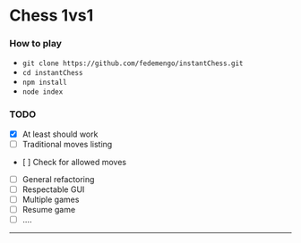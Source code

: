 # Chess 1vs1

### How to play

* `git clone https://github.com/fedemengo/instantChess.git`
* `cd instantChess`
* `npm install`
* `node index`

### TODO

- [x] At least should work
- [ ] Traditional moves listing
- [ ] Check for allowed moves
- [ ] General refactoring
- [ ] Respectable GUI
- [ ] Multiple games
- [ ] Resume game
- [ ] ....

---
